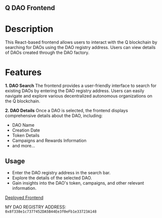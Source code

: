 ## Q DAO Frontend


# Description

This React-based frontend allows users to interact with the Q blockchain by searching for DAOs using the DAO registry address. Users can view details of DAOs created through the DAO factory.

# Features

**1. DAO Search**
The frontend provides a user-friendly interface to search for existing DAOs by entering the DAO registry address. Users can easily navigate and explore various decentralized autonomous organizations on the Q blockchain.

**2. DAO Details**
Once a DAO is selected, the frontend displays comprehensive details about the DAO, including:

- DAO Name
- Creation Date
- Token Details
- Campaigns and Rewards Information
- and more...


## Usage

- Enter the DAO registry address in the search bar.
- Explore the details of the selected DAO.
- Gain insights into the DAO's token, campaigns, and other relevant information.


[Deployed Frontend](https://q-dao-front-end.vercel.app/)


MY DAO REGISTRY ADDRESS: `0x8f338e1c7377452DA5B44Ee3f0eFb1e33723A148`
